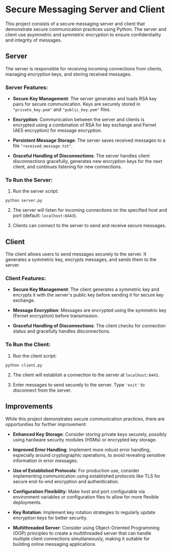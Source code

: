 # Secure Messaging Server and Client

This project consists of a secure messaging server and client that demonstrate secure communication practices using Python. The server and client use asymmetric and symmetric encryption to ensure confidentiality and integrity of messages.

## Server

The server is responsible for receiving incoming connections from clients, managing encryption keys, and storing received messages.

### Server Features:

- **Secure Key Management**: The server generates and loads RSA key pairs for secure communication. Keys are securely stored in `"private_key.pem"` and `"public_key.pem"` files.

- **Encryption**: Communication between the server and clients is encrypted using a combination of RSA for key exchange and Fernet (AES encryption) for message encryption.

- **Persistent Message Storage**: The server saves received messages to a file `"received_message.txt"`.

- **Graceful Handling of Disconnections**: The server handles client disconnections gracefully, generates new encryption keys for the next client, and continues listening for new connections.

### To Run the Server:

1. Run the server script:
```
python server.py
```
2. The server will listen for incoming connections on the specified host and port (default: `localhost:8443`).

3. Clients can connect to the server to send and receive secure messages.

## Client

The client allows users to send messages securely to the server. It generates a symmetric key, encrypts messages, and sends them to the server.

### Client Features:

- **Secure Key Management**: The client generates a symmetric key and encrypts it with the server's public key before sending it for secure key exchange.

- **Message Encryption**: Messages are encrypted using the symmetric key (Fernet encryption) before transmission.

- **Graceful Handling of Disconnections**: The client checks for connection status and gracefully handles disconnections.

### To Run the Client:

1. Run the client script:
```
python client.py
```
2. The client will establish a connection to the server at `localhost:8443`.

3. Enter messages to send securely to the server. Type `'exit'` to disconnect from the server.

## Improvements

While this project demonstrates secure communication practices, there are opportunities for further improvement:

- **Enhanced Key Storage**: Consider storing private keys securely, possibly using hardware security modules (HSMs) or encrypted key storage.

- **Improved Error Handling**: Implement more robust error handling, especially around cryptographic operations, to avoid revealing sensitive information in error messages.

- **Use of Established Protocols**: For production use, consider implementing communication using established protocols like TLS for secure end-to-end encryption and authentication.

- **Configuration Flexibility**: Make host and port configurable via environment variables or configuration files to allow for more flexible deployments.

- **Key Rotation**: Implement key rotation strategies to regularly update encryption keys for better security.

- **Multithreaded Server**: Consider using Object-Oriented Programming (OOP) principles to create a multithreaded server that can handle multiple client connections simultaneously, making it suitable for building online messaging applications.

